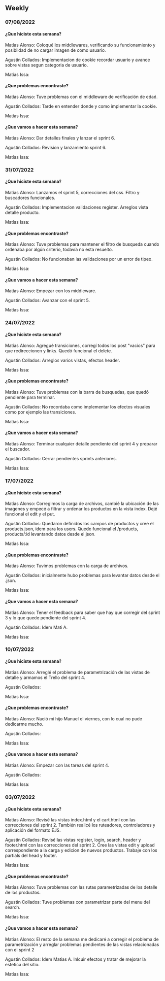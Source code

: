 ## Weekly

### 07/08/2022

#### ¿Que hiciste esta semana?

Matías Alonso: Coloqué los middlewares, verificando su funcionamiento y posibildad de no cargar imagen de como usuario.

Agustín Collados: Implementacion de cookie recordar usuario y avance sobre vistas segun categoria de usuario.

Matías Issa:

#### ¿Que problemas encontraste?

Matías Alonso: Tuve problemas con el middleware de verificación de edad.

Agustín Collados: Tarde en entender donde y como implementar la cookie.

Matías Issa:

#### ¿Que vamos a hacer esta semana?

Matías Alonso: Dar detalles finales y lanzar el sprint 6.

Agustín Collados: Revision y lanzamiento sprint 6.

Matías Issa:

### 31/07/2022

#### ¿Que hiciste esta semana?

Matías Alonso: Lanzamos el sprint 5, correcciones del css. Filtro y buscadores funcionales.

Agustín Collados: Implementacion validaciones register. Arreglos vista detalle producto.

Matías Issa:

#### ¿Que problemas encontraste?

Matías Alonso: Tuve problemas para mantener el filtro de busqueda cuando ordenaba por algún criterio, todavía no esta resuelto.

Agustín Collados: No funcionaban las validaciones por un error de tipeo.

Matías Issa:

#### ¿Que vamos a hacer esta semana?

Matías Alonso: Empezar con los middleware.

Agustín Collados: Avanzar con el sprint 5.

Matías Issa:

### 24/07/2022

#### ¿Que hiciste esta semana?

Matías Alonso: Agregué transiciones, corregí todos los post "vacios" para que redireccionen y links. Quedó funcional el delete.

Agustín Collados: Arreglos varios vistas, efectos header.

Matías Issa:

#### ¿Que problemas encontraste?

Matías Alonso: Tuve problemas con la barra de busquedas, que quedó pendiente para terminar.

Agustín Collados: No recordaba como implementar los efectos visuales como por ejemplo las transiciones.

Matías Issa:

#### ¿Que vamos a hacer esta semana?

Matías Alonso: Terminar cualquier detalle pendiente del sprint 4 y preparar el buscador.

Agustín Collados: Cerrar pendientes sprints anteriores.

Matías Issa:

### 17/07/2022

#### ¿Que hiciste esta semana?

Matías Alonso: Corregimos la carga de archivos, cambié la ubicación de las imagenes y empecé a filtrar y ordenar los productos en la vista index. Dejé funcional el edit y el put.

Agustín Collados: Quedaron definidos los campos de productos y cree el products.json, idem para los users. Quedo funcional el /products, products/:id levantando datos desde el json.

Matías Issa:

#### ¿Que problemas encontraste?

Matías Alonso: Tuvimos problemas con la carga de archivos.

Agustín Collados: inicialmente hubo problemas para levantar datos desde el .json.

Matías Issa:

#### ¿Que vamos a hacer esta semana?

Matías Alonso: Tener el feedback para saber que hay que corregir del sprint 3 y lo que quede pendiente del sprint 4.

Agustín Collados: Idem Mati A.

Matías Issa:

### 10/07/2022

#### ¿Que hiciste esta semana?

Matías Alonso: Arreglé el problema de parametrización de las vistas de detalle y armamos el Trello del sprint 4.

Agustín Collados:

Matías Issa:

#### ¿Que problemas encontraste?

Matías Alonso: Nació mi hijo Manuel el viernes, con lo cual no pude dedicarme mucho.

Agustín Collados:

Matías Issa:

#### ¿Que vamos a hacer esta semana?

Matías Alonso: Empezar con las tareas del sprint 4.

Agustín Collados:

Matías Issa:

### 03/07/2022

#### ¿Que hiciste esta semana?

Matías Alonso: Revisé las vistas index.html y el cart.html con las correcciones del sprint 2. También realicé los ruteadores, controladores y aplicación del formato EJS.

Agustín Collados: Revisé las vistas register, login, search, header y footer.html con las correcciones del sprint 2. Cree las vistas edit y upload correspondiente a la carga y edicion de nuevos productos. Trabaje con los partials del head y footer.

Matías Issa:

#### ¿Que problemas encontraste?

Matías Alonso: Tuve problemas con las rutas parametrizadas de los detalle de los productos.

Agustín Collados: Tuve problemas con parametrizar parte del menu del search.

Matías Issa:

#### ¿Que vamos a hacer esta semana?

Matías Alonso: El resto de la semana me dedicaré a corregir el problema de parametrización y arreglar problemas pendientes de las vistas relacionadas con el sprint 2

Agustín Collados: Idem Matias A. Inlcuir efectos y tratar de mejorar la estetica del sitio.

Matías Issa:
